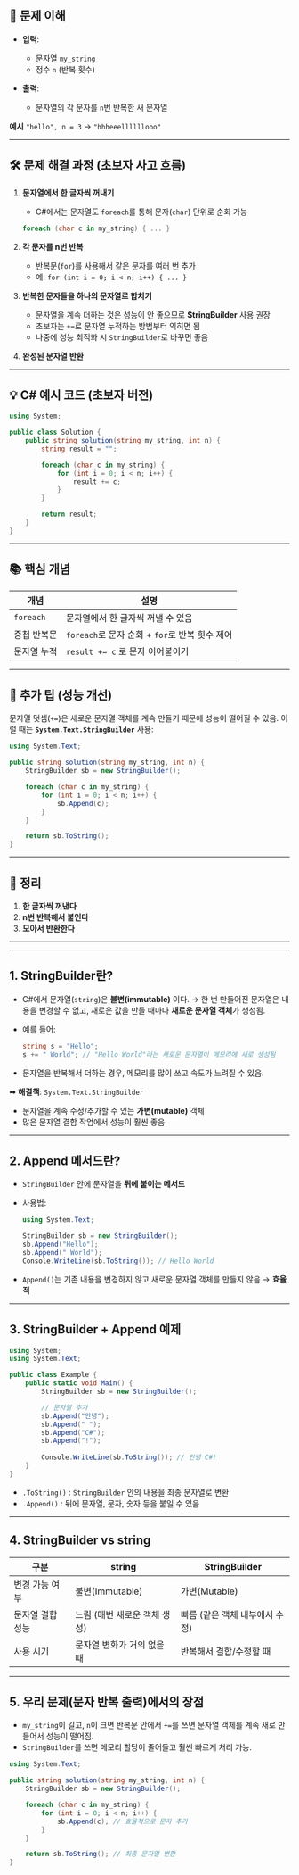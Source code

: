 

## 📌 문제 이해

* **입력**:

  * 문자열 `my_string`
  * 정수 `n` (반복 횟수)
* **출력**:

  * 문자열의 각 문자를 `n`번 반복한 새 문자열

**예시**
`"hello", n = 3` → `"hhheeellllllooo"`

---

## 🛠️ 문제 해결 과정 (초보자 사고 흐름)

1. **문자열에서 한 글자씩 꺼내기**

   * C#에서는 문자열도 `foreach`를 통해 문자(`char`) 단위로 순회 가능

   ```csharp
   foreach (char c in my_string) { ... }
   ```

2. **각 문자를 n번 반복**

   * 반복문(`for`)를 사용해서 같은 문자를 여러 번 추가
   * 예: `for (int i = 0; i < n; i++) { ... }`

3. **반복한 문자들을 하나의 문자열로 합치기**

   * 문자열을 계속 더하는 것은 성능이 안 좋으므로 **StringBuilder** 사용 권장
   * 초보자는 `+=`로 문자열 누적하는 방법부터 익히면 됨
   * 나중에 성능 최적화 시 `StringBuilder`로 바꾸면 좋음

4. **완성된 문자열 반환**

---

## 💡 C# 예시 코드 (초보자 버전)

```csharp
using System;

public class Solution {
    public string solution(string my_string, int n) {
        string result = "";

        foreach (char c in my_string) {
            for (int i = 0; i < n; i++) {
                result += c;
            }
        }

        return result;
    }
}
```

---

## 📚 핵심 개념

| 개념        | 설명                                 |
| --------- | ---------------------------------- |
| `foreach` | 문자열에서 한 글자씩 꺼낼 수 있음                |
| 중첩 반복문    | `foreach`로 문자 순회 + `for`로 반복 횟수 제어 |
| 문자열 누적    | `result += c` 로 문자 이어붙이기           |

---

## 🚀 추가 팁 (성능 개선)

문자열 덧셈(`+=`)은 새로운 문자열 객체를 계속 만들기 때문에 성능이 떨어질 수 있음.
이럴 때는 **`System.Text.StringBuilder`** 사용:

```csharp
using System.Text;

public string solution(string my_string, int n) {
    StringBuilder sb = new StringBuilder();

    foreach (char c in my_string) {
        for (int i = 0; i < n; i++) {
            sb.Append(c);
        }
    }

    return sb.ToString();
}
```

---

## 📌 정리

1. **한 글자씩 꺼낸다**
2. **n번 반복해서 붙인다**
3. **모아서 반환한다**

---
---


## 1. **StringBuilder란?**

* C#에서 문자열(`string`)은 **불변(immutable)** 이다.
  → 한 번 만들어진 문자열은 내용을 변경할 수 없고, 새로운 값을 만들 때마다 **새로운 문자열 객체**가 생성됨.
* 예를 들어:

  ```csharp
  string s = "Hello";
  s += " World"; // "Hello World"라는 새로운 문자열이 메모리에 새로 생성됨
  ```
* 문자열을 반복해서 더하는 경우, 메모리를 많이 쓰고 속도가 느려질 수 있음.

➡ **해결책**: `System.Text.StringBuilder`

* 문자열을 계속 수정/추가할 수 있는 **가변(mutable)** 객체
* 많은 문자열 결합 작업에서 성능이 훨씬 좋음

---

## 2. **Append 메서드란?**

* `StringBuilder` 안에 문자열을 **뒤에 붙이는 메서드**
* 사용법:

  ```csharp
  using System.Text;

  StringBuilder sb = new StringBuilder();
  sb.Append("Hello");
  sb.Append(" World");
  Console.WriteLine(sb.ToString()); // Hello World
  ```
* `Append()`는 기존 내용을 변경하지 않고 새로운 문자열 객체를 만들지 않음 → **효율적**

---

## 3. **StringBuilder + Append 예제**

```csharp
using System;
using System.Text;

public class Example {
    public static void Main() {
        StringBuilder sb = new StringBuilder();

        // 문자열 추가
        sb.Append("안녕");
        sb.Append(" ");
        sb.Append("C#");
        sb.Append("!");
        
        Console.WriteLine(sb.ToString()); // 안녕 C#!
    }
}
```

* `.ToString()` : `StringBuilder` 안의 내용을 최종 문자열로 변환
* `.Append()` : 뒤에 문자열, 문자, 숫자 등을 붙일 수 있음

---

## 4. **StringBuilder vs string**

| 구분        | string            | StringBuilder      |
| --------- | ----------------- | ------------------ |
| 변경 가능 여부  | 불변(Immutable)     | 가변(Mutable)        |
| 문자열 결합 성능 | 느림 (매번 새로운 객체 생성) | 빠름 (같은 객체 내부에서 수정) |
| 사용 시기     | 문자열 변화가 거의 없을 때   | 반복해서 결합/수정할 때      |

---

## 5. **우리 문제(문자 반복 출력)에서의 장점**

* `my_string`이 길고, `n`이 크면 반복문 안에서 `+=`를 쓰면 문자열 객체를 계속 새로 만들어서 성능이 떨어짐.
* `StringBuilder`를 쓰면 메모리 할당이 줄어들고 훨씬 빠르게 처리 가능.

```csharp
using System.Text;

public string solution(string my_string, int n) {
    StringBuilder sb = new StringBuilder();

    foreach (char c in my_string) {
        for (int i = 0; i < n; i++) {
            sb.Append(c); // 효율적으로 문자 추가
        }
    }

    return sb.ToString(); // 최종 문자열 변환
}
```



